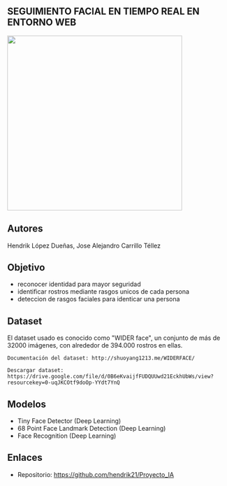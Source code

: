 ## SEGUIMIENTO FACIAL EN TIEMPO REAL EN ENTORNO WEB

<img src="/imgs/Reconocimiento facial v1.png" style="width:400px;">

##  Autores

Hendrik López Dueñas, Jose Alejandro Carrillo Téllez

## Objetivo
- reconocer identidad para mayor seguridad
- identificar rostros mediante rasgos unicos de cada persona
- deteccion de rasgos faciales para identicar una persona



## Dataset

El dataset usado es conocido como "WIDER face", un conjunto de más de 32000 imágenes, con alrededor de 394.000 rostros en ellas.

    Documentación del dataset: http://shuoyang1213.me/WIDERFACE/

    Descargar dataset: https://drive.google.com/file/d/0B6eKvaijfFUDQUUwd21EckhUbWs/view?resourcekey=0-uqJKCOtf9doOp-YYdt7YnQ

## Modelos

- Tiny Face Detector (Deep Learning)
- 68 Point Face Landmark Detection (Deep Learning)
- Face Recognition (Deep Learning)

## Enlaces 

- Repositorio: https://github.com/hendrik21/Proyecto_IA

